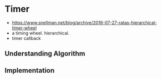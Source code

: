 # Timer

- https://www.snellman.net/blog/archive/2016-07-27-ratas-hierarchical-timer-wheel
- a timing wheel. hierarchical.
- timer callback

## Understanding Algorithm



## Implementation



